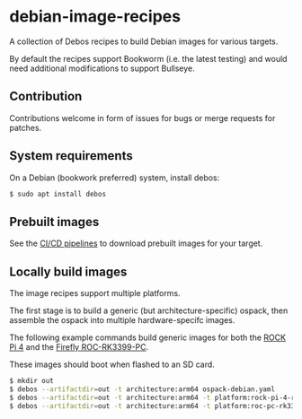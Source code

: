 # debian-image-recipes

A collection of Debos recipes to build Debian images for various targets.

By default the recipes support Bookworm (i.e. the latest testing) and would need
additional modifications to support Bullseye.

## Contribution
Contributions welcome in form of issues for bugs or merge requests for patches.

## System requirements
On a Debian (bookwork preferred) system, install debos:
```bash
$ sudo apt install debos
```

## Prebuilt images
See the [CI/CD pipelines](https://gitlab.collabora.com/obbardc/debian-image-recipes/-/pipelines)
to download prebuilt images for your target.

## Locally build images
The image recipes support multiple platforms.

The first stage is to build a generic (but architecture-specific) ospack, then
assemble the ospack into multiple hardware-specifc images.

The following example commands build generic images for both the [ROCK Pi 4](https://rockpi.org/rockpi4)
and the [Firefly ROC-RK3399-PC](https://en.t-firefly.com/product/rocrk3399pc).

These images should boot when flashed to an SD card.

```bash
$ mkdir out
$ debos --artifactdir=out -t architecture:arm64 ospack-debian.yaml
$ debos --artifactdir=out -t architecture:arm64 -t platform:rock-pi-4-rk3399 image-rockchip.yaml
$ debos --artifactdir=out -t architecture:arm64 -t platform:roc-pc-rk3399 image-rockchip.yaml
```
